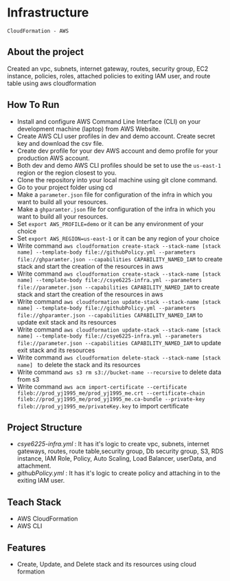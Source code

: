 # Infrastructure
``CloudFormation - AWS``

## About the project
Created an vpc, subnets, internet gateway, routes, security group, EC2 instance, policies, roles, attached policies to exiting IAM user, and route table using aws cloudformation

## How To Run
* Install and configure AWS Command Line Interface (CLI) on your development machine (laptop) from AWS Website.
* Create AWS CLI user profiles in dev and demo account. Create secret key and download the csv file.
* Create dev profile for your dev AWS account and demo profile for your production AWS account.
* Both dev and demo AWS CLI profiles should be set to use the ``us-east-1`` region or the region closest to you.
* Clone the repository into your local machine using git clone command.
* Go to your project folder using cd
* Make a ``parameter.json`` file for configuration of the infra in which you want to build all your resources.
* Make a ``ghparamter.json`` file for configuration of the infra in which you want to build all your resources.
* Set ``export AWS_PROFILE=demo`` or it can be any environment of your choice  
* Set ``export AWS_REGION=us-east-1`` or it can be any region of your choice
* Write command ```aws cloudformation create-stack --stack-name [stack name] --template-body file://githubPolicy.yml --parameters file://ghparamter.json --capabilities CAPABILITY_NAMED_IAM``` to create stack and start the creation of the resources in aws
* Write command ```aws cloudformation create-stack --stack-name [stack name] --template-body file://csye6225-infra.yml --parameters file://parameter.json --capabilities CAPABILITY_NAMED_IAM``` to create stack and start the creation of the resources in aws
* Write command ```aws cloudformation update-stack --stack-name [stack name] --template-body file://githubPolicy.yml --parameters file://ghparamter.json --capabilities CAPABILITY_NAMED_IAM``` to update exit stack and its resources
* Write command ```aws cloudformation update-stack --stack-name [stack name] --template-body file://csye6225-infra.yml --parameters file://parameter.json --capabilities CAPABILITY_NAMED_IAM``` to update exit stack and its resources
* Write command ```aws cloudformation delete-stack --stack-name [stack name] ``` to delete the stack and its resources
* Write command ```aws s3 rm s3://bucket-name --recursive``` to delete data from s3
* Write command ```aws acm import-certificate --certificate fileb://prod_yj1995_me/prod_yj1995_me.crt --certificate-chain fileb://prod_yj1995_me/prod_yj1995_me.ca-bundle --private-key fileb://prod_yj1995_me/privateKey.key``` to import certificate

## Project Structure
* *csye6225-infra.yml* : It has it's logic to create vpc, subnets, internet gateways, routes, route table,security group, Db security group, S3, RDS instance, IAM Role, Policy, Auto Scaling, Load Balancer, userData, and attachment.
* *githubPolicy.yml* : It has it's logic to create policy and attaching in to the exiting IAM user.
  
## Teach Stack
* AWS CloudFormation
* AWS CLI

## Features
* Create, Update, and Delete stack and its resources using cloud formation